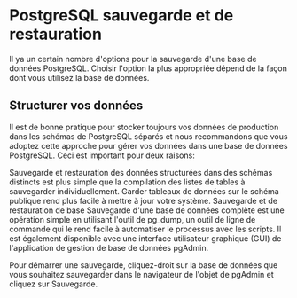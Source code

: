 PostgreSQL sauvegarde et de restauration
===
Il ya un certain nombre d'options pour la sauvegarde d'une base de données PostgreSQL. Choisir l'option la plus appropriée dépend de la façon dont vous utilisez la base de données. 


Structurer vos données
----
Il est de bonne pratique pour stocker toujours vos données de production dans les schémas de PostgreSQL séparés et nous recommandons que vous adoptez cette approche pour gérer vos données dans une base de données PostgreSQL. Ceci est important pour deux raisons:

Sauvegarde et restauration des données structurées dans des schémas distincts est plus simple que la compilation des listes de tables à sauvegarder individuellement.
Garder tableaux de données sur le schéma publique rend plus facile à mettre à jour votre système.
Sauvegarde et de restauration de base
Sauvegarde d'une base de données complète est une opération simple en utilisant l'outil de pg_dump, un outil de ligne de commande qui le rend facile à automatiser le processus avec les scripts. Il est également disponible avec une interface utilisateur graphique (GUI) de l'application de gestion de base de données pgAdmin.

Pour démarrer une sauvegarde, cliquez-droit sur la base de données que vous souhaitez sauvegarder dans le navigateur de l'objet de pgAdmin et cliquez sur Sauvegarde.
